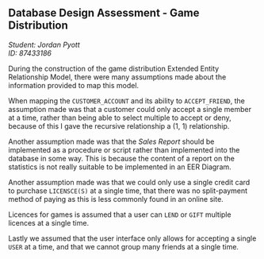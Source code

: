 ## Database Design Assessment - Game Distribution

*Student: Jordan Pyott \
ID: 87433186*

During the construction of the game distribution Extended Entity Relationship Model,
there were many assumptions made about the information provided to map this model.

When mapping the `CUSTOMER_ACCOUNT` and its ability to `ACCEPT_FRIEND`, the assumption
made was that a customer could only accept a single member at a time, rather than being able to select
multiple to accept or deny, because of this I gave the recursive relationship a (1, 1)
relationship.

Another assumption made was that the *Sales Report* should be implemented as a procedure
or script rather than implemented into the database in some way. This is because the content
of a report on the statistics is not really suitable to be implemented in an EER Diagram.

Another assumption made was that we could only use a single credit card to purchase `LICENSCE(S)`
at a single time, that there was no split-payment method of paying as this is less commonly
found in an online site.

Licences for games is assumed that a user can `LEND` or `GIFT` multiple licences at a single
time. 

Lastly we assumed that the user interface only allows for accepting a single `USER` at a time, 
and that we cannot group many friends at a single time.
